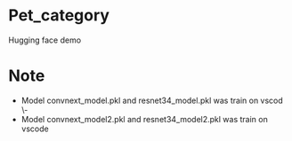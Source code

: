# Pet_category
Hugging face demo

# Note
- Model convnext_model.pkl and resnet34_model.pkl was train on vscod \\-
- Model convnext_model2.pkl and resnet34_model2.pkl was train on vscode
